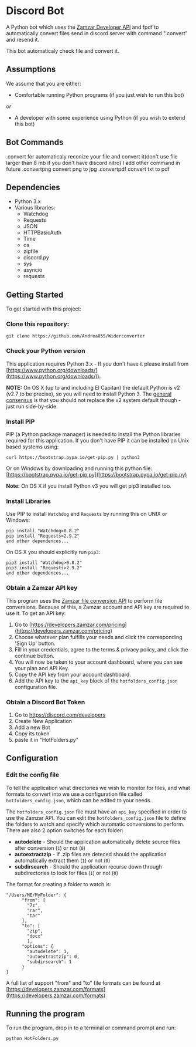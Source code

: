 # Discord Bot

A Python bot which uses the [Zamzar Developer API](https://developers.zamzar.com/) and fpdf to automatically convert files send in discord server with command ".convert" and resend it.

This bot automaticaly check file and convert it.

## Assumptions

We assume that you are either:

* Comfortable running Python programs (if you just wish to run this bot)

*or*

* A developer with some experience using Python (if you wish to extend this bot)


## Bot Commands

.convert for automaticaly reconize your file and convert it(don't use file larger than 8 mb if you don't have discord nitro)
I add other command in future
.convertpng convert png to jpg
.convertpdf convert txt to pdf
## Dependencies

* Python 3.x
* Various libraries:
    * Watchdog
    * Requests
    * JSON
    * HTTPBasicAuth
    * Time
    * os
    * zipfile
    * discord.py
    * sys
    * asyncio
    * requests

## Getting Started

To get started with this project:

### Clone this repository:

    git clone https://github.com/Andrea055/Widerconverter

### Check your Python version

This application requires Python 3.x - If you don't have it please install from [https://www.python.org/downloads/](https://www.python.org/downloads/)).

**NOTE:** On OS X (up to and including El Capitan) the default Python is v2 (v2.7 to be precise), so you will need to install Python 3. The [general consensus](http://stackoverflow.com/questions/18425379/how-to-set-pythons-default-version-to-3-3-on-os-x) is that you should not replace the v2 system default though - just run side-by-side.

### Install PIP

PIP (a Python package manager) is needed to install the Python libraries required for this application. If you don't have PIP it can be installed on Unix based systems using:

    curl https://bootstrap.pypa.io/get-pip.py | python3

Or on Windows by downloading and running this python file: [https://bootstrap.pypa.io/get-pip.py](https://bootstrap.pypa.io/get-pip.py)

**Note:** On OS X if you install Python v3 you will get pip3 installed too.

### Install Libraries

Use PIP to install `Watchdog` and `Requests` by running this on UNIX or Windows:

    pip install "Watchdog>0.8.2"
    pip install "Requests>2.9.2"
    and other dependences...

On OS X you should explicitly run `pip3`:

    pip3 install "Watchdog>0.8.2"
    pip3 install "Requests>2.9.2"
    and other dependences...

### Obtain a Zamzar API key

This program uses the [Zamzar file conversion API](https://developers.zamzar.com/) to perform file conversions. Because of this, a Zamzar account and API key are required to use it. To get an API key:

1. Go to [https://developers.zamzar.com/pricing](https://developers.zamzar.com/pricing)
2. Choose whatever plan fulfills your needs and click the corresponding 'Sign Up' button.
3. Fill in your credentials, agree to the terms & privacy policy, and click the continue button.
4. You will now be taken to your account dashboard, where you can see your plan and API Key.
5. Copy the API key from your account dashboard.
6. Add the API key to the `api_key` block of the `hotfolders_config.json` configuration file.

### Obtain a Discord Bot Token

1. Go to https://discord.com/developers
2. Create New Application
3. Add a new Bot
4. Copy its token
5. paste it in "HotFolders.py"

## Configuration

### Edit the config file

To tell the application what directories we wish to monitor for files, and what formats to convert into we use a configuration file called `hotfolders_config.json`, which can be edited to your needs.

The `hotfolders_config.json` file must have an `api_key` specified in order to use the Zamzar API. You can edit the `hotfolders_config.json` file to define the folders to watch and specify which automatic conversions to perform. There are also 2 option switches for each folder:

* **autodelete** - Should the application automatically delete source files after conversion (`1`) or not (`0`)
* **autoextractzip** - If .zip files are deteced should the application automatically extract them (`1`) or not (`0`)
* **subdirsearch** - Should the application recurse down through subdirectories to look for files (`1`) or not (`0`)

The format for creating a folder to watch is:

    "/Users/ME/MyFolder": {
          "from": [
            "7z",
            "rar",
            "tar"
          ],
          "to": [
            "zip",
            "docx"
	        ],
          "options": {
            "autodelete": 1,
            "autoextractzip": 0,
            "subdirsearch": 1
          }
    }

A full list of support "from" and "to" file formats can be found at [https://developers.zamzar.com/formats](https://developers.zamzar.com/formats)

## Running the program

To run the program, drop in to a terminal or command prompt and run:

    python HotFolders.py
    
    
